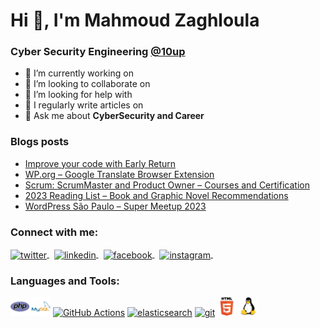 <h1>Hi 👋, I'm Mahmoud Zaghloula</h1>
<h3>Cyber Security Engineering <a href="https://10up.com/" target="blank">@10up</a></h3>

- 🔭 I’m currently working on 
- 👯 I’m looking to collaborate on 
- 🤝 I’m looking for help with 
- 📝 I regularly write articles on 
- 💬 Ask me about **CyberSecurity and Career**

### Blogs posts
<!-- BLOG-POST-LIST:START -->
- [Improve your code with Early Return](https://felipeelia.com/improve-your-code-with-early-return/)
- [WP.org – Google Translate Browser Extension](https://felipeelia.com/wp-org-google-translate-browser-extension/)
- [Scrum: ScrumMaster and Product Owner – Courses and Certification](https://felipeelia.com/scrum-scrummaster-and-product-owner-courses-and-certification/)
- [2023 Reading List – Book and Graphic Novel Recommendations](https://felipeelia.com/2023-reading-list-book-and-graphic-novel-recommendations/)
- [WordPress São Paulo – Super Meetup 2023](https://felipeelia.com/wordpress-sao-paulo-super-meetup-2023-en/)
<!-- BLOG-POST-LIST:END -->

<h3 align="left">Connect with me:</h3>
<p align="left">
	<a href="https://x.com/MZaghloula1?t=_-w76LzB3u375i5ykmCNGw&s=09" target="_blank">
  <img align="center" src="https://raw.githubusercontent.com/rahuldkjain/github-profile-readme-generator/master/src/images/icons/Social/twitter.svg" alt="twitter" height="30" />
</a>&nbsp;

<a href="https://www.linkedin.com/in/mahmoud-zaghloula-576b32246" target="_blank">
  <img align="center" src="https://raw.githubusercontent.com/rahuldkjain/github-profile-readme-generator/master/src/images/icons/Social/linked-in-alt.svg" alt="linkedin" height="30" />
</a>&nbsp;

<a href="https://www.facebook.com/share/18fKnV4zhC/?mibextid=qi2Omg" target="_blank">
  <img align="center" src="https://raw.githubusercontent.com/rahuldkjain/github-profile-readme-generator/master/src/images/icons/Social/facebook.svg" alt="facebook" height="30" />
</a>&nbsp;

<a href="https://www.instagram.com/__mahmoud_zaghloula_22?igsh=ZTQ4OHJncTg2Z2J3" target="_blank">
  <img align="center" src="https://raw.githubusercontent.com/rahuldkjain/github-profile-readme-generator/master/src/images/icons/Social/instagram.svg" alt="instagram" height="30" />
</a>&nbsp;

</p>

<h3 align="left">Languages and Tools:</h3>
<p align="left">
	<a href="https://www.php.net" target="_blank" rel="noreferrer"> <img src="https://raw.githubusercontent.com/devicons/devicon/master/icons/php/php-original.svg" alt="php" height="30" /></a>
	<a href="https://www.mysql.com/" target="_blank" rel="noreferrer"> <img src="https://raw.githubusercontent.com/devicons/devicon/master/icons/mysql/mysql-original-wordmark.svg" alt="mysql" height="30" /></a>
	<a href="https://github.com/features/actions" target="_blank" rel="noreferrer"> <img src="https://www.vectorlogo.zone/logos/github/github-tile.svg" alt="GitHub Actions" height="30" /></a>
	<a href="https://www.elastic.co" target="_blank" rel="noreferrer"> <img src="https://www.vectorlogo.zone/logos/elastic/elastic-icon.svg" alt="elasticsearch" height="30" /></a>
	<a href="https://git-scm.com/" target="_blank" rel="noreferrer"> <img src="https://www.vectorlogo.zone/logos/git-scm/git-scm-icon.svg" alt="git" height="30" /></a>
	<a href="https://www.w3.org/html/" target="_blank" rel="noreferrer"> <img src="https://raw.githubusercontent.com/devicons/devicon/master/icons/html5/html5-original-wordmark.svg" alt="html5" height="30" /></a>
	<a href="https://www.linux.org/" target="_blank" rel="noreferrer"> <img src="https://raw.githubusercontent.com/devicons/devicon/master/icons/linux/linux-original.svg" alt="linux" height="30" /></a>
</p>
